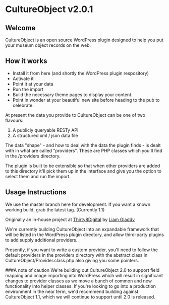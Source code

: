CultureObject v2.0.1
====================

Welcome
---------------------
CultureObject is an open source WordPress plugin designed to help you put your museum object records on the web. 

How it works
---------------------

* Install it from here (and shortly the WordPress plugin respository)
* Activate it
* Point it at your data
* Run the import
* Build the necessary theme pages to display your content. 
* Point in wonder at your beautiful new site before heading to the pub to celebrate.

At present the data you provide to CultureObject can be one of two flavours:

1. A publicly queryable RESTy API
2. A structured xml / json data file

The data "shape" - and how to deal with the data the plugin finds - is dealt with in what are called "providers". These are PHP classes which you'll find in the /providers directory.

The plugin is built to be extensible so that when other providers are added to this directory it'll pick them up in the interface and give you the option to select them and run the import.


Usage Instructions
---------------------
We use the master branch here for development. If you want a known working build, grab the latest tag. (Currently 1.1)

Originally an in-house project at [Thirty8Digital](http://www.thirty8.co.uk) by [Liam Gladdy](https://gladdy.uk)

We're currently building CultureObject into an expandable framework that will be listed in the WordPress plugin directory, and allow third-party plugins to add supply additional providers.

Presently, if you want to write a custom provider, you'll need to follow the default providers in the providers directory with the abstract class in CultureObject/Provider.class.php also giving you some pointers.

###A note of caution
We're building out CultureObject 2.0 to support field mapping and image importing into WordPress which will result in significant changes to provider classes as we move a bunch of common and new functionality into helper classes. If you're looking to go into a production environment in the near term, we'd recommend building against CultureObject 1.1, which we will continue to support until 2.0 is released.
